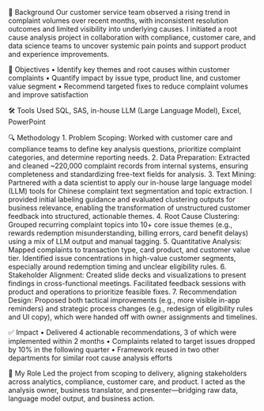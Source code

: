📍 Background
Our customer service team observed a rising trend in complaint volumes over recent months, with inconsistent resolution outcomes and limited visibility into underlying causes. I initiated a root cause analysis project in collaboration with compliance, customer care, and data science teams to uncover systemic pain points and support product and experience improvements.

🎯 Objectives
	•	Identify key themes and root causes within customer complaints
	•	Quantify impact by issue type, product line, and customer value segment
	•	Recommend targeted fixes to reduce complaint volumes and improve satisfaction

🛠 Tools Used
SQL, SAS, in-house LLM (Large Language Model), Excel, PowerPoint

🔍 Methodology
	1.	Problem Scoping: Worked with customer care and compliance teams to define key analysis questions, prioritize complaint categories, and determine reporting needs.
	2.	Data Preparation: Extracted and cleaned ~220,000 complaint records from internal systems, ensuring completeness and standardizing free-text fields for analysis.
	3.	Text Mining: Partnered with a data scientist to apply our in-house large language model (LLM) tools for Chinese complaint text segmentation and topic extraction. I provided initial labeling guidance and evaluated clustering outputs for business relevance, enabling the transformation of unstructured customer feedback into structured, actionable themes.
	4.	Root Cause Clustering: Grouped recurring complaint topics into 10+ core issue themes (e.g., rewards redemption misunderstanding, billing errors, card benefit delays) using a mix of LLM output and manual tagging.
	5.	Quantitative Analysis: Mapped complaints to transaction type, card product, and customer value tier. Identified issue concentrations in high-value customer segments, especially around redemption timing and unclear eligibility rules.
	6.	Stakeholder Alignment: Created slide decks and visualizations to present findings in cross-functional meetings. Facilitated feedback sessions with product and operations to prioritize feasible fixes.
	7.	Recommendation Design: Proposed both tactical improvements (e.g., more visible in-app reminders) and strategic process changes (e.g., redesign of eligibility rules and UI copy), which were handed off with owner assignments and timelines.

 ✅ Impact
	•	Delivered 4 actionable recommendations, 3 of which were implemented within 2 months
	•	Complaints related to target issues dropped by 10% in the following quarter
	•	Framework reused in two other departments for similar root cause analysis efforts

 💬 My Role
  Led the project from scoping to delivery, aligning stakeholders across analytics, compliance, customer care, and product. I acted as the analysis owner, business translator, and presenter—bridging raw data, language model output, and business action.
